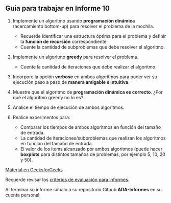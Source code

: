 ## Guia para trabajar en Informe 10

1. Implemente un algoritmo usando **programación dinámica** (acercamiento bottom-up) para resolver el problema de la mochila.
   - Recuerde identificar una estructura óptima para el problema y definir la **función de recursión** correspondiente.
   - Cuente la cantidad de subproblemas que debe resolver el algoritmo.

2. Implemente un algoritmo **greedy** para resolver el problema.
   - Cuente la cantidad de iteraciones que debe realizar el algoritmo.

3. Incorpore la opción **verbose** en ambos algoritmos para poder ver su ejecución paso a paso de **manera amigable e intuitiva**.

4. Muestre que el algoritmo de **programación dinámica es correcto**. ¿Por qué el algoritmo greedy no lo es?

5. Analice el tiempo de ejecución de ambos algoritmos.

6. Realice experimentos para:
    - Comparar los tiempos de ambos algoritmos en función del tamaño de entrada.
    - La cantidad de iteraciones/subproblemas que realizan los algoritmos en función del tamaño de entrada.
    - El valor de los items alcanzado por ambos algoritmos (puede hacer **boxplots** para distintos tamaños de problemas, por ejemplo 5, 10, 20 y 50).

[Material en GeeksforGeeks](https://www.geeksforgeeks.org/0-1-knapsack-problem-dp-10/)

Recuerde revisar los [criterios de evaluación para informes](https://github.com/rilianx/ADA/blob/main/Gu%C3%ADas%20para%20Informes/CriteriosEvaluacion.md).

Al terminar su informe súbalo a su repositorio Github **ADA-Informes** en su cuenta personal.
